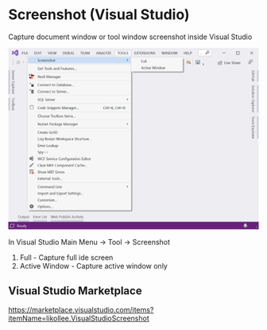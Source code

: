 # Screenshot (Visual Studio)
Capture document window or tool window screenshot inside Visual Studio

![VisualStudioScreenshot](https://github.com/twlikol/VisualStudioScreenshot/blob/master/VisualStudioScreenshot.png)

In Visual Studio Main Menu -> Tool -> Screenshot
1. Full - Capture full ide screen
2. Active Window - Capture active window only

## Visual Studio Marketplace

https://marketplace.visualstudio.com/items?itemName=likollee.VisualStudioScreenshot


